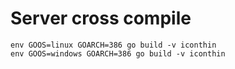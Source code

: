 # Server cross compile
```
env GOOS=linux GOARCH=386 go build -v iconthin
env GOOS=windows GOARCH=386 go build -v iconthin
```
